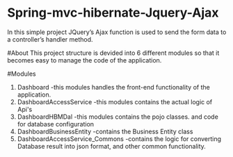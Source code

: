 # Spring-mvc-hibernate-Jquery-Ajax
In this simple project JQuery’s Ajax function is used to send the form data to a controller’s handler method.

#About
This project structure is devided into 6 different modules so that it becomes easy to manage the code of the application.

#Modules
1. Dashboard 
  -this modules handles the front-end functionality of the application.
2. DashboardAccessService
  -this modules contains the actual logic of Api's
3. DashboardHBMDal
  -this modules contains the pojo classes. and code for database configuration
4. DashboardBusinessEntity
  -contains the Business Entity class
5. DashboardAccessService_Commons
  -contains the logic for converting Database result into json format, and other common functionality.
  
